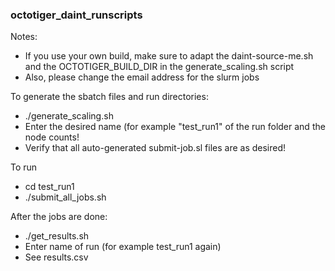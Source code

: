 ### octotiger_daint_runscripts

Notes:
- If you use your own build, make sure to adapt the daint-source-me.sh and the OCTOTIGER_BUILD_DIR in the generate_scaling.sh script
- Also, please change the email address for the slurm jobs

To generate the sbatch files and run directories:
- ./generate_scaling.sh
- Enter the desired name (for example "test_run1" of the run folder and the node counts!
- Verify that all auto-generated submit-job.sl files are as desired!

To run
- cd test_run1
- ./submit_all_jobs.sh

After the jobs are done:
- ./get_results.sh
- Enter name of run (for example test_run1 again)
- See results.csv
